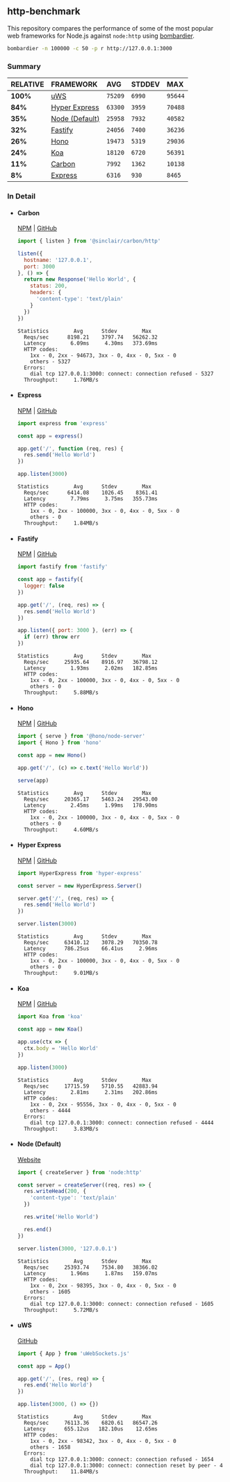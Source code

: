 ## http-benchmark

This repository compares the performance of some of the most popular web frameworks for Node.js against `node:http` using [bombardier](https://github.com/codesenberg/bombardier).

```bash
bombardier -n 100000 -c 50 -p r http://127.0.0.1:3000
```

### Summary

| RELATIVE | FRAMEWORK | AVG | STDDEV | MAX |
| :--- | :--- | :--- | :--- | :--- |
| **100%** | [uWS](#uws) | `75209` | `6990` | `95644` |
| **84%** | [Hyper Express](#hyper-express) | `63300` | `3959` | `70488` |
| **35%** | [Node (Default)](#node-default) | `25958` | `7932` | `40582` |
| **32%** | [Fastify](#fastify) | `24056` | `7400` | `36236` |
| **26%** | [Hono](#hono) | `19473` | `5319` | `29036` |
| **24%** | [Koa](#koa) | `18120` | `6720` | `56391` |
| **11%** | [Carbon](#carbon) | `7992` | `1362` | `10138` |
| **8%** | [Express](#express) | `6316` | `930` | `8465` |


### In Detail

- #### Carbon
  [NPM](https://npmjs.com/@sinclair/carbon) | [GitHub](https://github.com/sinclairzx81/carbon)
  ```js
  import { listen } from '@sinclair/carbon/http'

  listen({
    hostname: '127.0.0.1',
    port: 3000
  }, () => {
    return new Response('Hello World', {
      status: 200,
      headers: {
        'content-type': 'text/plain'
      }
    })
  })
  ```

  ```
  Statistics        Avg      Stdev        Max
    Reqs/sec      8198.21    3797.74   56262.32
    Latency        6.09ms     4.30ms   373.69ms
    HTTP codes:
      1xx - 0, 2xx - 94673, 3xx - 0, 4xx - 0, 5xx - 0
      others - 5327
    Errors:
      dial tcp 127.0.0.1:3000: connect: connection refused - 5327
    Throughput:     1.76MB/s
  ```

- #### Express
  [NPM](https://npmjs.com/express) | [GitHub](https://github.com/expressjs/express)
  ```js
  import express from 'express'

  const app = express()

  app.get('/', function (req, res) {
    res.send('Hello World')
  })

  app.listen(3000)
  ```

  ```
  Statistics        Avg      Stdev        Max
    Reqs/sec      6414.08    1026.45    8361.41
    Latency        7.79ms     3.75ms   355.73ms
    HTTP codes:
      1xx - 0, 2xx - 100000, 3xx - 0, 4xx - 0, 5xx - 0
      others - 0
    Throughput:     1.84MB/s
  ```

- #### Fastify
  [NPM](https://npmjs.com/fastify) | [GitHub](https://github.com/fastify/fastify)
  ```js
  import fastify from 'fastify'

  const app = fastify({
    logger: false
  })

  app.get('/', (req, res) => {
    res.send('Hello World')
  })

  app.listen({ port: 3000 }, (err) => {
    if (err) throw err
  })
  ```

  ```
  Statistics        Avg      Stdev        Max
    Reqs/sec     25935.64    8916.97   36798.12
    Latency        1.93ms     2.02ms   182.85ms
    HTTP codes:
      1xx - 0, 2xx - 100000, 3xx - 0, 4xx - 0, 5xx - 0
      others - 0
    Throughput:     5.88MB/s
  ```

- #### Hono
  [NPM](https://npmjs.com/hono) | [GitHub](https://github.com/honojs/hono)
  ```js
  import { serve } from '@hono/node-server'
  import { Hono } from 'hono'

  const app = new Hono()

  app.get('/', (c) => c.text('Hello World'))

  serve(app)
  ```

  ```
  Statistics        Avg      Stdev        Max
    Reqs/sec     20365.17    5463.24   29543.00
    Latency        2.45ms     1.99ms   178.90ms
    HTTP codes:
      1xx - 0, 2xx - 100000, 3xx - 0, 4xx - 0, 5xx - 0
      others - 0
    Throughput:     4.60MB/s
  ```

- #### Hyper Express
  [NPM](https://npmjs.com/hyper-express) | [GitHub](https://github.com/kartikk221/hyper-express)
  ```js
  import HyperExpress from 'hyper-express'

  const server = new HyperExpress.Server()

  server.get('/', (req, res) => {
    res.send('Hello World')
  })

  server.listen(3000)
  ```

  ```
  Statistics        Avg      Stdev        Max
    Reqs/sec     63410.12    3078.29   70350.78
    Latency      786.25us    66.41us     2.96ms
    HTTP codes:
      1xx - 0, 2xx - 100000, 3xx - 0, 4xx - 0, 5xx - 0
      others - 0
    Throughput:     9.01MB/s
  ```

- #### Koa
  [NPM](https://npmjs.com/koa) | [GitHub](https://github.com/koajs/koa)
  ```js
  import Koa from 'koa'

  const app = new Koa()

  app.use(ctx => {
    ctx.body = 'Hello World'
  })

  app.listen(3000)
  ```

  ```
  Statistics        Avg      Stdev        Max
    Reqs/sec     17715.59    5710.55   42883.94
    Latency        2.81ms     2.31ms   202.86ms
    HTTP codes:
      1xx - 0, 2xx - 95556, 3xx - 0, 4xx - 0, 5xx - 0
      others - 4444
    Errors:
      dial tcp 127.0.0.1:3000: connect: connection refused - 4444
    Throughput:     3.83MB/s
  ```

- #### Node (Default)
  [Website](https://nodejs.org/api/http.html)
  ```js
  import { createServer } from 'node:http'

  const server = createServer((req, res) => {
    res.writeHead(200, {
      'content-type': 'text/plain'
    })

    res.write('Hello World')

    res.end()
  })

  server.listen(3000, '127.0.0.1')
  ```

  ```
  Statistics        Avg      Stdev        Max
    Reqs/sec     25393.74    7534.80   38366.02
    Latency        1.96ms     1.87ms   159.07ms
    HTTP codes:
      1xx - 0, 2xx - 98395, 3xx - 0, 4xx - 0, 5xx - 0
      others - 1605
    Errors:
      dial tcp 127.0.0.1:3000: connect: connection refused - 1605
    Throughput:     5.72MB/s
  ```

- #### uWS
  [GitHub](https://github.com/uNetworking/uWebSockets.js)
  ```js
  import { App } from 'uWebSockets.js'

  const app = App()

  app.get('/', (res, req) => {
    res.end('Hello World')
  })

  app.listen(3000, () => {})
  ```

  ```
  Statistics        Avg      Stdev        Max
    Reqs/sec     76113.36    6820.61   86547.26
    Latency      655.12us   182.10us    12.65ms
    HTTP codes:
      1xx - 0, 2xx - 98342, 3xx - 0, 4xx - 0, 5xx - 0
      others - 1658
    Errors:
      dial tcp 127.0.0.1:3000: connect: connection refused - 1654
      dial tcp 127.0.0.1:3000: connect: connection reset by peer - 4
    Throughput:    11.84MB/s
  ```



